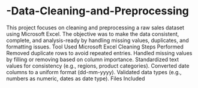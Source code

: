 # -Data-Cleaning-and-Preprocessing
This project focuses on cleaning and preprocessing a raw sales dataset using Microsoft Excel. The objective was to make the data consistent, complete, and analysis-ready by handling missing values, duplicates, and formatting issues.
Tool Used Microsoft Excel
Cleaning Steps Performed Removed duplicate rows to avoid repeated entries.
Handled missing values by filling or removing based on column importance.
Standardized text values for consistency (e.g., regions, product categories).
Converted date columns to a uniform format (dd-mm-yyyy).
Validated data types (e.g., numbers as numeric, dates as date type).
Files Included


